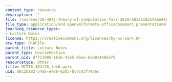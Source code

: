 ```yaml
---
content_type: resource
description: ''
file: /courses/18-404j-theory-of-computation-fall-2020/a812b18254abe48682d5bc7143f7976c_MIT18_404f20_lec6.pptx
file_type: application/vnd.openxmlformats-officedocument.presentationml.presentation
learning_resource_types:
- Lecture Notes
license: https://creativecommons.org/licenses/by-nc-sa/4.0/
ocw_type: OCWFile
parent_title: Lecture Notes
parent_type: CourseSection
parent_uid: df711905-1b1b-43e5-65ea-6ab014405e75
resourcetype: Other
title: MIT18_404f20_lec6.pptx
uid: a812b182-54ab-e486-82d5-bc7143f7976c
---
```


